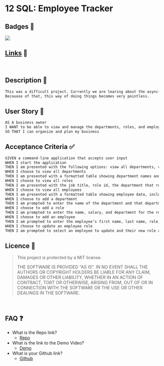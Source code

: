 
# 12 SQL: Employee Tracker

## Badges 📛
[![](https://img.shields.io/static/v1?label=License&message=MIT+License&color=blueviolet)](#licence)

## [Links](#faq) 🔗
<br>

## Description 📝

```md
This was a difficult project. Currently we are learing about the async() and await
Becauase of that, this way of doing things becomes very pointless.
```

## User Story 📘

```md
AS A business owner
I WANT to be able to view and manage the departments, roles, and employees in my company
SO THAT I can organize and plan my business
```

## Acceptance Criteria ✅

```md
GIVEN a command-line application that accepts user input
WHEN I start the application
THEN I am presented with the following options: view all departments, view all roles, view all employees, add a department, add a role, add an employee, and update an employee role
WHEN I choose to view all departments
THEN I am presented with a formatted table showing department names and department ids
WHEN I choose to view all roles
THEN I am presented with the job title, role id, the department that role belongs to, and the salary for that role
WHEN I choose to view all employees
THEN I am presented with a formatted table showing employee data, including employee ids, first names, last names, job titles, departments, salaries, and managers that the employees report to
WHEN I choose to add a department
THEN I am prompted to enter the name of the department and that department is added to the database
WHEN I choose to add a role
THEN I am prompted to enter the name, salary, and department for the role and that role is added to the database
WHEN I choose to add an employee
THEN I am prompted to enter the employee’s first name, last name, role, and manager, and that employee is added to the database
WHEN I choose to update an employee role
THEN I am prompted to select an employee to update and their new role and this information is updated in the database 
```
<a id='licence'></a>
## Licence 	🔑


> This project is protected by a MIT license.
>
> THE SOFTWARE IS PROVIDED "AS IS". IN NO EVENT SHALL THE AUTHORS OR COPYRIGHT HOLDERS BE LIABLE FOR ANY CLAIM, DAMAGES OR OTHER LIABILITY, WHETHER IN AN ACTION OF CONTRACT, TORT OR OTHERWISE, ARISING FROM, OUT OF OR IN CONNECTION WITH THE SOFTWARE OR THE USE OR OTHER DEALINGS IN THE SOFTWARE.

<br>

<a id='faq'></a>
## FAQ 	❓

* What is the Repo link?
  * [Repo](https://github.com/moonphase13/myBusinessManager)
* What is the link to the Demo Video?
  * [Demo](https://drive.google.com/file/d/1mTat7WW4mSdTrgADX_N5S1aUoVzTyLIm/view?usp=sharing)
* What is your Github link?
  * [Github](https://github.com/XMoonphaseX)

